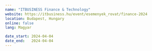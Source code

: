 ```yaml
---
name: "ITBUSINESS Finance & Technology"
website: https://itbusiness.hu/event/esemenyek_rovat/finance-2024
location: Budapest, Hungary
online: false
lang: Magyar

date_start: 2024-04-04
date_end:   2024-04-04
---
```

